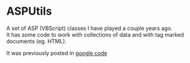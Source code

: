 ASPUtils
========

A set of ASP (VBScript) classes I have played a couple years ago.  
It has some code to work with collections of data and with tag marked documents (eg. HTML).

It was previously posted in [google code](http://code.google.com/p/asputils/)
